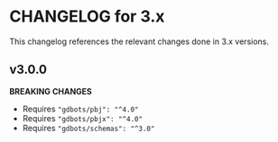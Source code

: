 # CHANGELOG for 3.x
This changelog references the relevant changes done in 3.x versions.


## v3.0.0
__BREAKING CHANGES__

* Requires `"gdbots/pbj": "^4.0"`
* Requires `"gdbots/pbjx": "^4.0"`
* Requires `"gdbots/schemas": "^3.0"`
